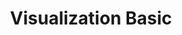 ---
title: Visualization Basic
permalink: /visualization-basic/
redirect_to:
  - https://movuino.github.io/OpenHealthBandVisualization/basic/
---